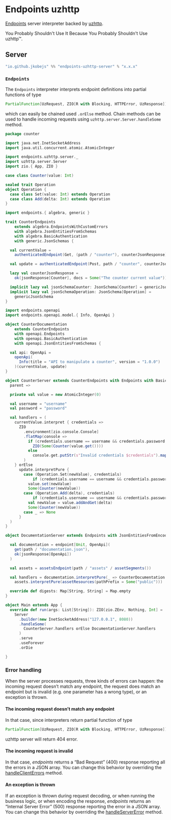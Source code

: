 # Endpoints uzhttp 

[Endpoints](https://github.com/julienrf/endpoints) server interpreter backed by [uzhttp](https://github.com/polynote/uzhttp).

You Probably Shouldn't Use It Because You Probably Shouldn't Use uzhttp™.
## Server

~~~ scala
"io.github.jkobejs" %% "endpoints-uzhttp-server" % "x.x.x"
~~~

### `Endpoints`

The `Endpoints` interpreter interprets endpoint definitions into partial functions of type
```scala
PartialFunction[UzRequest, ZIO[R with Blocking, HTTPError, UzResponse]]
```
which can easily be chained used `.orElse` method. Chain methods can be used to handle incoming requests using `uzhttp.server.Server.handleSome` method.



```scala
package counter

import java.net.InetSocketAddress
import java.util.concurrent.atomic.AtomicInteger

import endpoints.uzhttp.server._
import uzhttp.server.Server
import zio.{ App, ZIO }

case class Counter(value: Int)

sealed trait Operation
object Operation {
  case class Set(value: Int) extends Operation
  case class Add(delta: Int) extends Operation
}

import endpoints.{ algebra, generic }

trait CounterEndpoints
    extends algebra.EndpointsWithCustomErrors
    with algebra.JsonEntitiesFromSchemas
    with algebra.BasicAuthentication
    with generic.JsonSchemas {

  val currentValue =
    authenticatedEndpoint(Get, (path / "counter"), counterJsonResponse)

  val update = authenticatedEndpoint(Post, path / "counter", counterJsonResponse, jsonRequest[Operation])

  lazy val counterJsonResponse =
    ok(jsonResponse[Counter], docs = Some("The counter current value"))

  implicit lazy val jsonSchemaCounter: JsonSchema[Counter] = genericJsonSchema
  implicit lazy val jsonSchemaOperation: JsonSchema[Operation] =
    genericJsonSchema
}

import endpoints.openapi
import endpoints.openapi.model.{ Info, OpenApi }

object CounterDocumentation
    extends CounterEndpoints
    with openapi.Endpoints
    with openapi.BasicAuthentication
    with openapi.JsonEntitiesFromSchemas {

  val api: OpenApi =
    openApi(
      Info(title = "API to manipulate a counter", version = "1.0.0")
    )(currentValue, update)
}

object CounterServer extends CounterEndpoints with Endpoints with BasicAuthentication with JsonEntitiesFromSchemas {
  parent =>

  private val value = new AtomicInteger(0)

  val username = "username"
  val password = "password"

  val handlers = (
    currentValue.interpret { credentials =>
      ZIO
        .environment[zio.console.Console]
        .flatMap(console =>
          if (credentials.username == username && credentials.password == password)
            ZIO(Some(Counter(value.get())))
          else
            console.get.putStr(s"Invalid credentials $credentials").map(_ => None)
        )
    } orElse
      update.interpretPure {
        case (Operation.Set(newValue), credentials)
            if (credentials.username == username && credentials.password == password) =>
          value.set(newValue)
          Some(Counter(newValue))
        case (Operation.Add(delta), credentials)
            if (credentials.username == username && credentials.password == password) =>
          val newValue = value.addAndGet(delta)
          Some(Counter(newValue))
        case _ => None
      }
  )
}

object DocumentationServer extends Endpoints with JsonEntitiesFromEncodersAndDecoders with Assets {

  val documentation = endpoint[Unit, OpenApi](
    get(path / "documentation.json"),
    ok(jsonResponse[OpenApi])
  )

  val assets = assetsEndpoint(path / "assets" / assetSegments())

  val handlers = documentation.interpretPure(_ => CounterDocumentation.api) orElse
    assets.interpretPure(assetResources(pathPrefix = Some("public")))

  override def digests: Map[String, String] = Map.empty
}

object Main extends App {
  override def run(args: List[String]): ZIO[zio.ZEnv, Nothing, Int] =
    Server
      .builder(new InetSocketAddress("127.0.0.1", 8080))
      .handleSome(
        CounterServer.handlers orElse DocumentationServer.handlers
      )
      .serve
      .useForever
      .orDie

}
```

### Error handling

When the server processes requests, three kinds of errors can happen: the incoming request doesn’t match
any endpoint, the request does match an endpoint but is invalid (e.g. one parameter has a wrong type), or
an exception is thrown.

#### The incoming request doesn’t match any endpoint

In that case, since interpreters return partial function of type 
```scala
PartialFunction[UzRequest, ZIO[R with Blocking, HTTPError, UzResponse]]
```
uzhttp server will return 404 error.

#### The incoming request is invalid

In that case, *endpoints* returns a “Bad Request” (400) response reporting all the errors in a
JSON array. You can change this behavior by overriding the
[handleClientErrors](https://jkobejs.github.io/endpoints-uzhttp/latest/api/endpoints/uzhttp/server/EndpointsWithCustomErrors.html) method.

#### An exception is thrown

If an exception is thrown during request decoding, or when running the business logic, or when
encoding the response, *endpoints* returns an “Internal Server Error” (500) response reporting
the error in a JSON array. You can change this behavior by overriding the
[handleServerError](https://jkobejs.github.io/endpoints-uzhttp/latest/api/endpoints/uzhttp/server/EndpointsWithCustomErrors.html) method.
